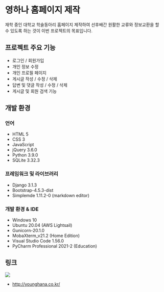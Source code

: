 # 영하나 홈페이지 제작
재학 중인 대학교 학술동아리 홈페이지 제작하여 선후배간 원활한 교류와 정보교환을 할 수 있도록 하는 것이 이번 프로젝트의 목표입니다.


## 프로젝트 주요 기능
- 로그인 / 회원가입 
- 개인 정보 수정
- 개인 프로필 페이지
- 게시글 작성 / 수정 / 삭제
- 답변 및 댓글 작성 / 수정 / 삭제
- 게시글 및 회원 검색 기능


## 개발 환경
### 언어
- HTML 5
- CSS 3
- JavaScript
- jQuery 3.6.0
- Python 3.9.0
- SQLite 3.32.3


### 프레임워크 및 라이브러리
- Django 3.1.3
- Bootstrap-4.5.3-dist
- Simplemde 1.11.2-0 (markdown editor)


### 개발 환경 & IDE
- Windows 10
- Ubuntu 20.04 (AWS Lightsail)
- Gunicorn-20.1.0
- MobaXterm_v21.2 (Home Edition)
- Visual Studio Code 1.56.0
- PyCharm Professional 2021-2 (Education)


## 링크
![](https://user-images.githubusercontent.com/26498125/129127141-4d4efc43-6610-4463-a78d-ea523830b617.png)

- http://younghana.co.kr/

